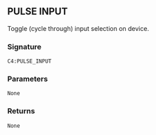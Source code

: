 ## PULSE INPUT

Toggle (cycle through) input selection on device.


### Signature

`C4:PULSE_INPUT`


### Parameters

`None`


### Returns

`None`
